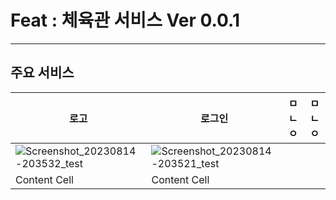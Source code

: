 # Feat : 체육관 서비스 Ver 0.0.1
------------------------------------------
## 주요 서비스

| 로고 | 로그인 | ㅁㄴㅇ | ㅁㄴㅇ |
| ------------ | ------------- |------------- |------------- |
| ![Screenshot_20230814-203532_test](https://github.com/GNU-SPORTS/SPORTS-CLIENT-APP/assets/97229292/2abb3f12-56d4-4c2b-a200-11c2c6bdd4a8)| ![Screenshot_20230814-203521_test](https://github.com/GNUSPORTS/SPORTS-CLIENT-APP/assets/97229292/49c237c6-32bf-4b64-85cb-54d1025bcf7b)
  |Content Cell  |Content Cell  |
